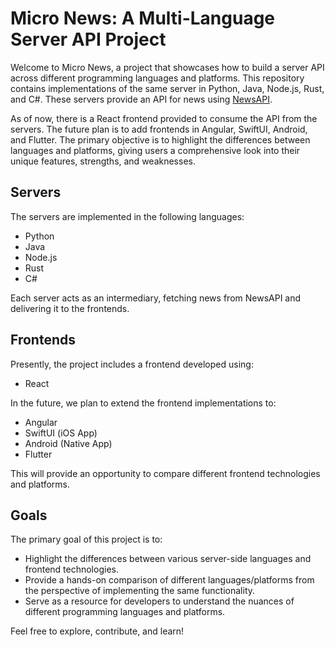 # Micro News: A Multi-Language Server API Project 

Welcome to Micro News, a project that showcases how to build a server API across different programming languages and platforms. This repository contains implementations of the same server in Python, Java, Node.js, Rust, and C#. These servers provide an API for news using [NewsAPI](https://newsapi.org/). 

As of now, there is a React frontend provided to consume the API from the servers. The future plan is to add frontends in Angular, SwiftUI, Android, and Flutter. The primary objective is to highlight the differences between languages and platforms, giving users a comprehensive look into their unique features, strengths, and weaknesses.

## Servers

The servers are implemented in the following languages:

- Python
- Java
- Node.js
- Rust
- C#

Each server acts as an intermediary, fetching news from NewsAPI and delivering it to the frontends.

## Frontends

Presently, the project includes a frontend developed using:

- React

In the future, we plan to extend the frontend implementations to:

- Angular
- SwiftUI (iOS App)
- Android (Native App)
- Flutter 

This will provide an opportunity to compare different frontend technologies and platforms.

## Goals

The primary goal of this project is to:

- Highlight the differences between various server-side languages and frontend technologies.
- Provide a hands-on comparison of different languages/platforms from the perspective of implementing the same functionality.
- Serve as a resource for developers to understand the nuances of different programming languages and platforms.

Feel free to explore, contribute, and learn!
